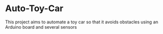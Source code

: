 # Auto-Toy-Car
This project aims to automate a toy car so that it avoids obstacles using an Arduino board and several sensors
